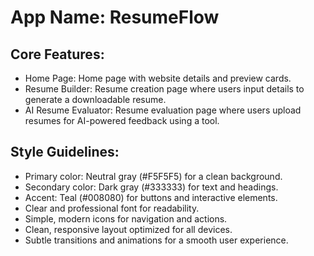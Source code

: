 # **App Name**: ResumeFlow

## Core Features:

- Home Page: Home page with website details and preview cards.
- Resume Builder: Resume creation page where users input details to generate a downloadable resume.
- AI Resume Evaluator: Resume evaluation page where users upload resumes for AI-powered feedback using a tool.

## Style Guidelines:

- Primary color: Neutral gray (#F5F5F5) for a clean background.
- Secondary color: Dark gray (#333333) for text and headings.
- Accent: Teal (#008080) for buttons and interactive elements.
- Clear and professional font for readability.
- Simple, modern icons for navigation and actions.
- Clean, responsive layout optimized for all devices.
- Subtle transitions and animations for a smooth user experience.